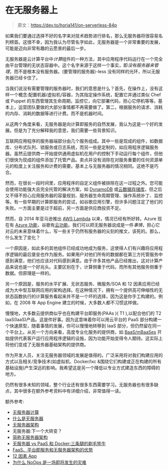 # 在无服务器上

> 原文：<https://dev.to/horia141/on-serverless-84p>

如果我们要通过选择不好的名字来对技术趋势进行排名，那么无服务器将很容易名列榜首。这很不幸，因为我认为尽管名字如此，无服务器是一个非常重要的发展，可能是迈向非常有趣的云愿景的最后一步。

无服务器是云计算平台中*计算*组件的一种方法，其中应用程序代码运行在一个完全由平台管理的无状态容器中。这个名字来源于这样一个事实，即*没有服务器来管理*，而不是根本没有服务器。(要管理的服务器)-less 没有同样的光环，所以无服务器已经卡住了。

当我们说没有需要管理的服务器时，我们的意思是什么？首先，在操作上，没有这样一个概念:配置机器/虚拟机/容器，为其指定操作系统，配置它并通过类似 Chef 或 Puppet 的东西管理其生命周期，监控它，向它部署代码，担心它停机等等。基本上，运营团队要做的大部分事情都不再需要做了。第二，根据服务的请求、消耗的内存、消耗的数据等进行计费。而不是机器时间。

从这两个角度来看，无服务器是向计算即服务的自然发展，我认为这是一个好的发展。但是为了充分解释我的意思，我们需要一些背景知识。

互联网应用程序的服务器端部分由几个服务组成。其中一些是现成的组件，如数据库、分布式队列、锁服务或日志系统，而另一些是定制的，如应用程序逻辑服务器。虽然云提供商一开始提供通用虚拟机在用户的控制下手动运行每个组件，但他们很快为现成的组件添加了托管产品。卖点并没有消除在对服务重要的任何资源单元的粒度上关注服务和计费的需要。基本上与无服务器的情况相同。这绝不是巧合。

然而，在很长一段时间里，应用程序的自定义组件被排除在这一过程之外。您可能会使用功能强大且完全托管的解决方案，如 [DynamoDB](https://aws.amazon.com/dynamodb/) 或[云数据存储库](https://cloud.google.com/datastore/)，但之后又不得不担心应用服务器的容量规划、服务器生命周期管理、操作系统补丁、监控等。有一些早期的计算即服务的尝试，如谷歌应用引擎，但许多问题注定了他们的失败。一方面主要是过于超前，另一方面是供应商投资不足。

然而，自 2014 年亚马逊推出 [AWS Lambda](https://aws.amazon.com/lambda/) 以来，情况已经有所好转。Azure 现在有 [Azure 功能](https://azure.microsoft.com/en-us/services/functions/)，谷歌有[云功能](https://cloud.google.com/functions/)。我们可以把无服务器说成是一件*事情*，担心它对云的未来意味着什么，写一些关于仍然有服务器的尖刻的推文，该死的。那么，什么发生了变化？

一个原因是，如此多的其他组件已经成功地成为服务，这使得人们有兴趣将应用程序逻辑的最后堡垒也作为服务。如果用户对他们所有的数据都在第三方托管服务中感到满意，他们也应该对代码感到满意。由于许多其他产品已经推出，这对计算产品来说也是一个好兆头。主要区别在于，计算侧重于代码，而所有其他服务侧重于数据。但原理是一样的。

另一个原因是，服务的水平扩展、无状态服务、微服务/SOA 和 12 因素应用已经成为大中型互联网应用的架构选择。在这种情况下，拥有一个提供高可伸缩性的无状态函数执行的计算服务看起来并不是一个坏的选择，因为这是你手工构建的。例如，在 2008 年 App Engine 建立的时候，大多数人都不习惯这样做。

慢慢地，大多数云提供商似乎也在构建平台即服务(PAAs )( T1 ),以配合他们的 T2 IaaS(IaaS)产品。这是件好事。因为这意味着你可以用云平台的 PaaS 部分构建一个快速原型，随着事情的发展，你可以慢慢地转移到 IaaS 部分，但仍然留在同一个平台上。从另一个方向来看，高度专业化服务的提供商，如 [BaaS/mBaaSes](https://en.wikipedia.org/wiki/Mobile_backend_as_a_service) 开始提供代表客户运行应用程序逻辑的设施，因为功能开始变得令人期待。这实际上将他们变成了无服务器基础架构的提供商。

作为开发人员，关注无服务器领域的发展是值得的。广泛采用将对我们构建应用的方式以及相关/竞争技术(如虚拟机、Docker/lxc &围绕它们构建或正在构建的所有基础设施)产生深远的影响。我希望这是另一个降低以专业方式建造东西的障碍的地方。

仍然有很多未知的领域，整个行业还有很多东西需要学习。无服务器也有很多缺点，其中很多在额外参考资料中有详细介绍，非常值得一读。

额外参考:

*   [无服务器计算](https://en.wikipedia.org/wiki/Serverless_computing)
*   [什么是无服务器](https://auth0.com/blog/what-is-serverless/)
*   [无服务器架构](https://martinfowler.com/articles/serverless.html)
*   无服务器:下一个大转变？
*   [简称无服务器架构](https://specify.io/concepts/serverless-baas-faas)
*   [无服务器 vs PaaS 和 Docker:三条腿的剃毛牦牛](https://serverless.zone/serverless-vs-paas-and-docker-three-legged-hairless-yaks-f2c4191b1ed6)
*   [FaaS、平台即服务和无服务器架构的优势](https://www.infoq.com/news/2016/06/faas-serverless-architecture)
*   [12 因素 App](https://12factor.net/)
*   [为什么 NoOps 是一场即将发生的灾难](https://devops.com/noops-devops-disaster-waiting-happen/)